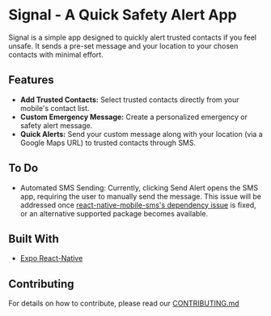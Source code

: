 # Signal - A Quick Safety Alert App

Signal is a simple app designed to quickly alert trusted contacts if you feel unsafe. It sends a pre-set message and your location to your chosen contacts with minimal effort.

## Features
- **Add Trusted Contacts:** Select trusted contacts directly from your mobile's contact list.
- **Custom Emergency Message:** Create a personalized emergency or safety alert message.
- **Quick Alerts:** Send your custom message along with your location (via a Google Maps URL) to trusted contacts through SMS.

## To Do
- Automated SMS Sending: Currently, clicking Send Alert opens the SMS app, requiring the user to manually send the message. This issue will be addressed once [react-native-mobile-sms's dependency issue](https://github.com/hack5hu/react-native-mobile-sms/issues/2) is fixed, or an alternative supported package becomes available.

## Built With

- [Expo React-Native](https://expo.dev/)

## Contributing

For details on how to contribute, please read our [CONTRIBUTING.md](https://github.com/pratham-jaiswal/signal-quick-safety-alert-app/blob/main/CONTRIBUTING.md)